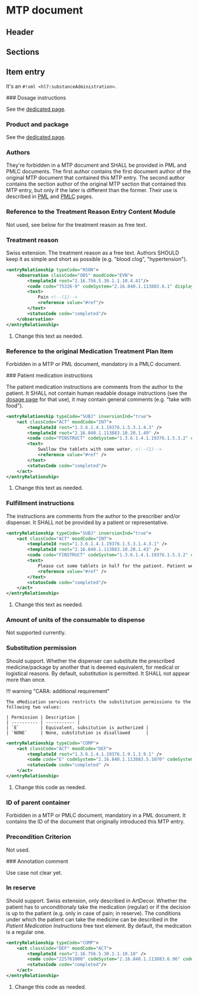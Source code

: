 # MTP document

## Header

## Sections

## Item entry

It's an `#!xml <hl7:substanceAdministration>`.

### Dosage instructions

See the [dedicated page](dosage.md).

### Product and package

See the [dedicated page](product.md).

### Authors

They're forbidden in a MTP document and SHALL be provided in PML and PMLC documents.
The first author contains the first document author of the original MTP document that contained this MTP entry.
The second author contains the section author of the original MTP section that contained this MTP entry, but only if the later is different than the former.
Their use is described in [PML](pml.md) and [PMLC](pmlc.md) pages.

### Reference to the Treatment Reason Entry Content Module

Not used, see below for the treatment reason as free text.

### Treatment reason

Swiss extension.
The treatment reason as a free text.
Authors SHOULD keep it as simple and short as possible (e.g. "blood clog", "hypertension").

```xml title="Example usage of the treatment reason"
<entryRelationship typeCode="RSON">
    <observation classCode="OBS" moodCode="EVN">
        <templateId root="2.16.756.5.30.1.1.10.4.41"/>
        <code code="75326-9" codeSystem="2.16.840.1.113883.6.1" displayName="Problem" codeSystemName="LOINC"/>
        <text>
            Pain <!--(1)-->
            <reference value="#ref"/>
        </text>
        <statusCode code="completed"/>
    </observation>
</entryRelationship>
```

  1.  Change this text as needed.

### Reference to the original Medication Treatment Plan Item

Forbidden in a MTP or PML document, mandatory in a PMLC document.

### Patient medication instructions

The patient medication instructions are comments from the author to the patient. It SHALL not contain human readable dosage instructions (see the [dosage page](dosage.md) for that use), it may contain general comments (e.g. "take with food").

```xml title="Example usage of the patient medication instructions"
<entryRelationship typeCode="SUBJ" inversionInd="true">
    <act classCode="ACT" moodCode="INT">
        <templateId root="1.3.6.1.4.1.19376.1.5.3.1.4.3" />
        <templateId root="2.16.840.1.113883.10.20.1.49" />
        <code code="PINSTRUCT" codeSystem="1.3.6.1.4.1.19376.1.5.3.2" codeSystemName="IHEActCode" />
        <text>
            Swallow the tablets with some water. <!--(1)-->
            <reference value="#ref" />
        </text>
        <statusCode code="completed"/>
    </act>
</entryRelationship>
```

  1.  Change this text as needed.

### Fulfillment instructions

The instructions are comments from the author to the prescriber and/or dispenser. It SHALL not be provided by a patient or representative.

```xml title="Example usage of the fulfillment instructions"
<entryRelationship typeCode="SUBJ" inversionInd="true">
    <act classCode="ACT" moodCode="INT">
        <templateId root="1.3.6.1.4.1.19376.1.5.3.1.4.3.1" />
        <templateId root="2.16.840.1.113883.10.20.1.43" />
        <code code="FINSTRUCT" codeSystem="1.3.6.1.4.1.19376.1.5.3.2" codeSystemName="IHEActCode" />
        <text>
            Please cut some tablets in half for the patient. Patient weights 67 kg. <!--(1)-->
            <reference value="#ref" />
        </text>
        <statusCode code="completed"/>
    </act>
</entryRelationship>
```

  1.  Change this text as needed.

### Amount of units of the consumable to dispense

Not supported currently.

### Substitution permission

<span class="should-support">Should support</span>.
Whether the dispenser can substitute the prescribed medicine/package by another that is deemed equivalent, for medical or logistical reasons.
By default, substitution is permitted.
It SHALL not appear more than once.

!!! warning "CARA: additional requirement"

    The eMedication services restricts the substitution permissions to the following two values:
    
    | Permission | Description |
    | ---------- | ----------- |
    | `E`        | Equivalent, subsitution is authorized |
    | `NONE`     | None, substitution is disallowed      |

```xml title="Example usage of the substitution permission"
<entryRelationship typeCode="COMP">
    <act classCode="ACT" moodCode="DEF">
        <templateId root="1.3.6.1.4.1.19376.1.9.1.3.9.1" />
        <code code="E" codeSystem="2.16.840.1.113883.5.1070" codeSystemName="Substance Admin Substitution" displayName="equivalent" /> <!--(1)-->
        <statusCode code="completed" />
    </act>
</entryRelationship>
```

  1.  Change this code as needed.

### ID of parent container

Forbidden in a MTP or PMLC document, mandatory in a PML document. It contains the ID of the document that originally introduced this MTP entry.

### Precondition Criterion

Not used.

### Annotation comment

Use case not clear yet.

### In reserve

<span class="should-support">Should support</span>. Swiss extension, only described in ArtDecor.
Whether the patient has to unconditionaly take the medication (regular) or if the decision is up to the patient (e.g. only in case of pain; in reserve).
The conditions under which the patient can take the medicine can be described in the _Patient Medication Instructions_ free text element.
By default, the medication is a regular one.

```xml title="Example usage of the in reserve extension"
<entryRelationship typeCode="COMP">
    <act classCode="DEF" moodCode="ACT">
        <templateId root="2.16.756.5.30.1.1.10.10" />
        <code code="225761000" codeSystem="2.16.840.1.113883.6.96" codeSystemName="SNOMED Clinical Terms" displayName="As required (qualifier value)" /> <!--(1)-->
        <statusCode code="completed"/>
    </act>
</entryRelationship>
```

  1.  Change this code as needed.

<!-- TODO parties qui ne sont pas remplissables par le patient -->
